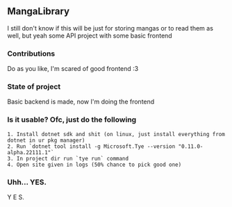 ## MangaLibrary

I still don't know if this will be just for storing mangas or to read them as well, but yeah some API project with some basic frontend

### Contributions

Do as you like, I'm scared of good frontend :3

### State of project

Basic backend is made, now I'm doing the frontend

### Is it usable? Ofc, just do the following
    1. Install dotnet sdk and shit (on linux, just install everything from dotnet in ur pkg manager)
    2. Run `dotnet tool install -g Microsoft.Tye --version "0.11.0-alpha.22111.1"`
    3. In project dir run `tye run` command
    4. Open site given in logs (50% chance to pick good one)

### Uhh... YES.
Y E S.